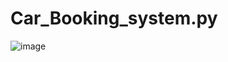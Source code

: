 # Car_Booking_system.py
![image](https://user-images.githubusercontent.com/74132232/134377949-dc07315f-e181-46b3-bb25-a771b0ccd3eb.png)
